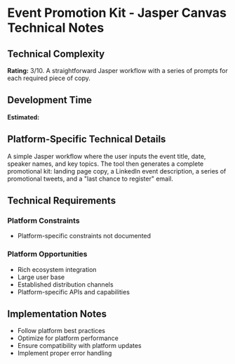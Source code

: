 # Event Promotion Kit - Jasper Canvas Technical Notes

## Technical Complexity
**Rating:** 3/10. A straightforward Jasper workflow with a series of prompts for each required piece of copy.

## Development Time
**Estimated:** 

## Platform-Specific Technical Details
A simple Jasper workflow where the user inputs the event title, date, speaker names, and key topics. The tool then generates a complete promotional kit: landing page copy, a LinkedIn event description, a series of promotional tweets, and a "last chance to register" email.

## Technical Requirements

### Platform Constraints
- Platform-specific constraints not documented

### Platform Opportunities
- Rich ecosystem integration
- Large user base
- Established distribution channels
- Platform-specific APIs and capabilities

## Implementation Notes
- Follow platform best practices
- Optimize for platform performance
- Ensure compatibility with platform updates
- Implement proper error handling
